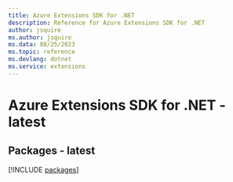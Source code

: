 ```yaml
---
title: Azure Extensions SDK for .NET
description: Reference for Azure Extensions SDK for .NET
author: jsquire
ms.author: jsquire
ms.data: 08/25/2023
ms.topic: reference
ms.devlang: dotnet
ms.service: extensions
---
```

# Azure Extensions SDK for .NET - latest
## Packages - latest
[!INCLUDE [packages](extensions-index.md)]
